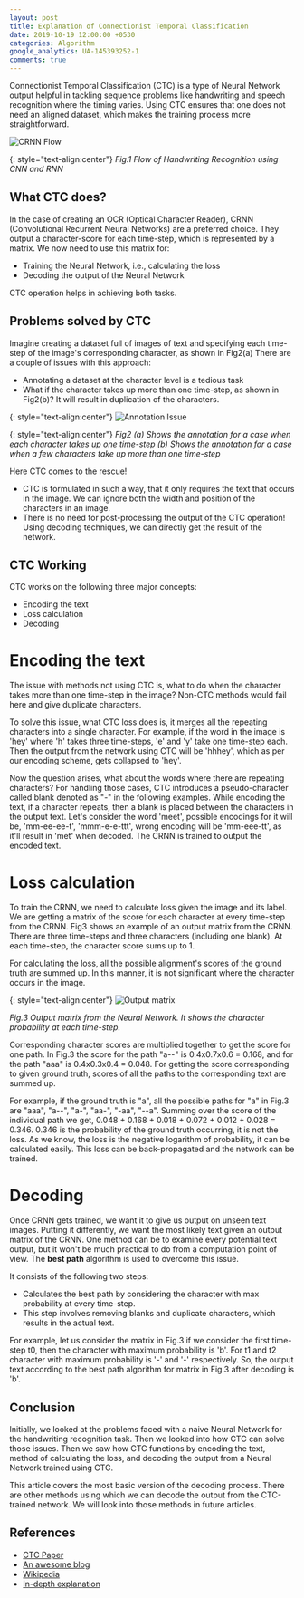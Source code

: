 ```yaml
---
layout: post
title: Explanation of Connectionist Temporal Classification
date: 2019-10-19 12:00:00 +0530
categories: Algorithm
google_analytics: UA-145393252-1
comments: true
---
```


Connectionist Temporal Classification (CTC) is a type of Neural Network output helpful in tackling sequence problems like handwriting and speech recognition where the timing varies. Using CTC ensures that one does not need an aligned dataset, which makes the training process more straightforward.

![CRNN Flow](../../../../assets/images/CTC_1.png)

{: style="text-align:center"}
*Fig.1 Flow of Handwriting Recognition using CNN and RNN*

## What CTC does?

In the case of creating an OCR (Optical Character Reader), CRNN (Convolutional Recurrent Neural Networks) are a preferred choice. They output a character-score for each time-step, which is represented by a matrix. We now need to use this matrix for:
- Training the Neural Network, i.e., calculating the loss
- Decoding the output of the Neural Network

CTC operation helps in achieving both tasks.

## Problems solved by CTC

Imagine creating a dataset full of images of text and specifying each time-step of the image's corresponding character, as shown in Fig2(a) There are a couple of issues with this  approach:
- Annotating a dataset at the character level is a tedious task
- What if the character takes up more than one time-step, as shown in Fig2(b)? It will result in duplication of the characters.

{: style="text-align:center"}
![Annotation Issue](../../../../assets/images/CTC_2.png)
<!-- <p align=center> -->
<!-- <img src="../../../../assets/images/CTC_2.png" alt='Annotation Issue'> -->
<!-- </p> -->

{: style="text-align:center"}
*Fig2 (a) Shows the annotation for a case when each character takes up one time-step (b) Shows the annotation for a case when a few characters take up more than one time-step*

Here CTC comes to the rescue!
- CTC is formulated in such a way, that it only requires the text that occurs in the image. We can ignore both the width and position of the characters in an image.
- There is no need for post-processing the output of the CTC operation! Using decoding techniques, we can directly get the result of the network.

## CTC Working

CTC works on the following three major concepts:
- Encoding the text
- Loss calculation
- Decoding

# Encoding the text

The issue with methods not using CTC is, what to do when the character takes more than one time-step in the image? Non-CTC methods would fail here and give duplicate characters. 

To solve this issue, what CTC loss does is, it merges all the repeating characters into a single character. For example, if the word in the image is 'hey' where 'h' takes three time-steps, 'e' and 'y' take one time-step each. Then the output from the network using CTC will be 'hhhey', which as per our encoding scheme, gets collapsed to 'hey'. 

Now the question arises, what about the words where there are repeating characters? For handling those cases, CTC introduces a pseudo-character called blank denoted as "-" in the following examples.  While encoding the text, if a character repeats, then a blank is placed between the characters in the output text. Let's consider the word 'meet', possible encodings for it will be, 'mm-ee-ee-t', 'mmm-e-e-ttt', wrong encoding will be 'mm-eee-tt', as it'll result in 'met' when decoded. The CRNN is trained to output the encoded text.

# Loss calculation

To train the CRNN, we need to calculate loss given the image and its label. We are getting a matrix of the score for each character at every time-step from the CRNN. Fig3 shows an example of an output matrix from the CRNN. There are three time-steps and three characters (including one blank). At each time-step, the character score sums up to 1. 

For calculating the loss, all the possible alignment's scores of the ground truth are summed up. In this manner, it is not significant where the character occurs in the image.

<!-- <p align=center> -->
<!-- <img src="../../../../assets/images/CTC_3.png" alt='Annotation Issue'> -->
<!-- </p> -->

{: style="text-align:center"}
![Output matrix](../../../../assets/images/CTC_3.png)

*Fig.3 Output matrix from the Neural Network. It shows the character probability at each time-step.*

Corresponding character scores are multiplied together to get the score for one path. In Fig.3 the score for the path "a--" is 0.4x0.7x0.6 = 0.168, and for the path "aaa" is 0.4x0.3x0.4 = 0.048. For getting the score corresponding to given ground truth, scores of all the paths to the corresponding text are summed up. 

For example, if the ground truth is "a", all the possible paths for "a" in Fig.3 are "aaa", "a--", "a-", "aa-", "-aa", "--a". Summing over the score of the individual path we get, 0.048 + 0.168 + 0.018 + 0.072 + 0.012 + 0.028 = 0.346. 0.346 is the probability of the ground truth occurring, it is not the loss. As we know, the loss is the negative logarithm of probability, it can be calculated easily. This loss can be back-propagated and the network can be trained.

# Decoding

Once CRNN gets trained, we want it to give us output on unseen text images. Putting it differently, we want the most likely text given an output matrix of the CRNN. One method can be to examine every potential text output, but it won't be much practical to do from a computation point of view. The **best path** algorithm is used to overcome this issue. 

It consists of the following two steps:
- Calculates the best path by considering the character with max probability at every time-step.
- This step involves removing blanks and duplicate characters, which results in the actual text.

For example, let us consider the matrix in Fig.3 if we consider the first time-step t0, then the character with maximum probability is 'b'. For t1 and t2 character with maximum probability is '-' and '-' respectively. So, the output text according to the best path algorithm for matrix in Fig.3 after decoding is 'b'.

## Conclusion

Initially, we looked at the problems faced with a naive Neural Network for the handwriting recognition task. Then we looked into how CTC can solve those issues. Then we saw how CTC functions by encoding the text, method of calculating the loss, and decoding the output from a Neural Network trained using CTC. 

This article covers the most basic version of the decoding process. There are other methods using which we can decode the output from the CTC-trained network. We will look into those methods in future articles.

## References
- [CTC Paper](https://www.cs.toronto.edu/~graves/icml_2006.pdf)
- [An awesome blog](https://towardsdatascience.com/intuitively-understanding-connectionist-temporal-classification-3797e43a86c)
- [Wikipedia](https://en.wikipedia.org/wiki/Connectionist_temporal_classification)
- [In-depth explanation](https://distill.pub/2017/ctc/)
